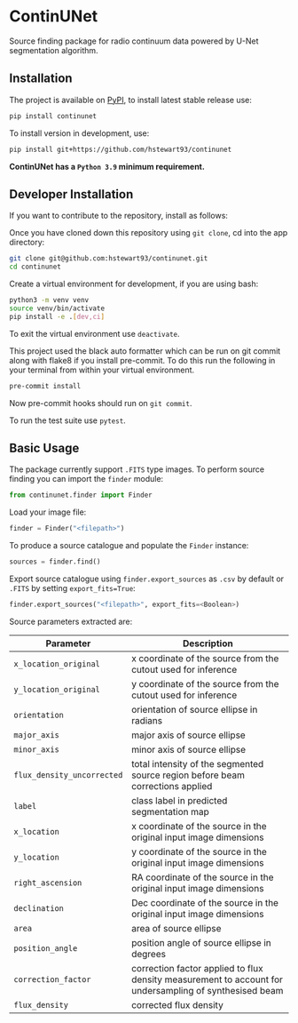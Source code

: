 # ContinUNet
Source finding package for radio continuum data powered by U-Net segmentation algorithm.

## Installation
The project is available on [PyPI](https://pypi.org/project/continunet/), to install latest stable release use:

```bash
pip install continunet
```

To install version in development, use:

```bash
pip install git+https://github.com/hstewart93/continunet
```

**ContinUNet has a `Python 3.9` minimum requirement.**

## Developer Installation
If you want to contribute to the repository, install as follows:

Once you have cloned down this repository using `git clone`, cd into the app directory:

```bash
git clone git@github.com:hstewart93/continunet.git
cd continunet
```

Create a virtual environment for development, if you are using bash:

```bash
python3 -m venv venv
source venv/bin/activate
pip install -e .[dev,ci]
```

To exit the virtual environment use `deactivate`.

This project used the black auto formatter which can be run on git commit along with flake8 if you install pre-commit. To do this run the following in your terminal from within your virtual environment.

```bash
pre-commit install
```

Now pre-commit hooks should run on `git commit`.

To run the test suite use `pytest`.

## Basic Usage
The package currently support `.FITS` type images. To perform source finding you can import the `finder` module:

```python
from continunet.finder import Finder
```

Load your image file:

```python
finder = Finder("<filepath>")
```

To produce a source catalogue and populate the `Finder` instance:

```python
sources = finder.find()
```

Export source catalogue using `finder.export_sources` as `.csv` by default or `.FITS` by setting `export_fits=True`:

```python
finder.export_sources("<filepath>", export_fits=<Boolean>)
```

Source parameters extracted are:

| **Parameter**              | **Description**                                                                                        |
|----------------------------|--------------------------------------------------------------------------------------------------------|
| `x_location_original`      | x coordinate of the source from the cutout used for inference                                          |
| `y_location_original`      | y coordinate of the source from the cutout used for inference                                          |
| `orientation`              | orientation of source ellipse in radians                                                               |
| `major_axis`               | major axis of source ellipse                                                                           |
| `minor_axis`               | minor axis of source ellipse                                                                           |
| `flux_density_uncorrected` | total intensity of the segmented source region before beam corrections applied                         |
| `label`                    | class label in predicted segmentation map                                                              |
| `x_location`               | x coordinate of the source in the original input image dimensions                                      |
| `y_location`               | y coordinate of the source in the original input image dimensions                                      |
| `right_ascension`          | RA coordinate of the source in the original input image dimensions                                     |
| `declination`              | Dec coordinate of the source in the original input image dimensions                                    |
| `area`                     | area of source ellipse                                                                                 |
| `position_angle`           | position angle of source ellipse in degrees                                                            |
| `correction_factor`        | correction factor applied to flux density measurement to account for undersampling of synthesised beam |
| `flux_density`             | corrected flux density                                                                                 |